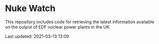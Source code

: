 # Nuke Watch

This repository includes code for retrieving the latest information available on the output of EDF nuclear power plants in the UK.

Last updated: 2021-03-13 13:09